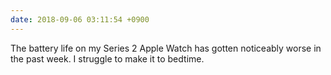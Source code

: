 ```yaml
---
date: 2018-09-06 03:11:54 +0900
---
```

The battery life on my Series 2 Apple Watch has gotten noticeably worse in the past week. I struggle to make it to bedtime.
